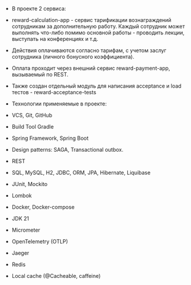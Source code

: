 * В проекте 2 сервиса:
* reward-calculation-app - сервис тарификации вознаграждений сотрудникам за дополнительную работу. Каждый сотрудник может выполнять что-либо помимо основной работы - проводить лекции, выступать на конференциях и т.д.
* Действия оплачиваются согласно тарифам, с учетом заслуг сотрудника (личного бонусного коэффициента).
* Оплата проходит через внешний сервис reward-payment-app, вызываемый по REST.
* Также создан отдельный модуль для написания acceptance и load тестов - reward-acceptance-tests


* Технологии применяемые в проекте:
* VCS, Git, GitHub
* Build Tool Gradle
* Spring Framework, Spring Boot
* Design patterns: SAGA, Transactional outbox.
* REST
* SQL, MySQL, H2, JDBC, ORM, JPA, Hibernate, Liquibase
* JUnit, Mockito
* Lombok 
* Docker, Docker-compose
* JDK 21
* Micrometer
* OpenTelemetry (OTLP)
* Jaeger
* Redis  
* Local cache (@Cacheable, caffeine)